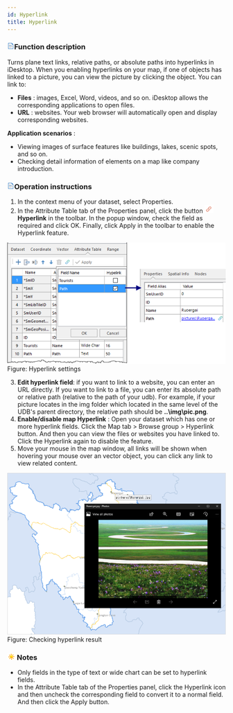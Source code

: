 ```yaml
---
id: Hyperlink
title: Hyperlink
---
```

### ![](../../img/read.gif)Function description

Turns plane text links, relative paths, or absolute paths into hyperlinks in iDesktop. When you enabling hyperlinks on your map, if one of objects has linked to a picture, you can view the picture by clicking the object. You can link to:

  * **Files** : images, Excel, Word, videos, and so on. iDesktop allows the corresponding applications to open files.
  * **URL** : websites. Your web browser will automatically open and display corresponding websites.

**Application scenarios** :

  * Viewing images of surface features like buildings, lakes, scenic spots, and so on.
  * Checking detail information of elements on a map like company introduction.

### ![](../../img/read.gif)Operation instructions

  1. In the context menu of your dataset, select Properties.
  2. In the Attribute Table tab of the Properties panel, click the button ![](img-en/HyperlinkIcon.png) **Hyperlink** in the toolbar. In the popup window, check the field as required and click OK. Finally, click Apply in the toolbar to enable the Hyperlink feature. 

![](img-en/SetHyperlinkField.png)  
Figure: Hyperlink settings  

  3. **Edit hyperlink field**: if you want to link to a website, you can enter an URL directly. If you want to link to a file, you can enter its absolute path or relative path (relative to the path of your udb). For example, if your picture locates in the img folder which located in the same level of the UDB's parent directory, the relative path should be **..\img\pic.png**.
  4. **Enable/disable map Hyperlink** : Open your dataset which has one or more hyperlink fields. Click the Map tab > Browse group > Hyperlink button. And then you can view the files or websites you have linked to. Click the Hyperlink again to disable the feature.
  5. Move your mouse in the map window, all links will be shown when hovering your mouse over an vector object, you can click any link to view related content.
  
![](img-en/HyperlinkResult.png)  
Figure: Checking hyperlink result  

### ![](../../img/note.png)Notes

  * Only fields in the type of text or wide chart can be set to hyperlink fields.
  * In the Attribute Table tab of the Properties panel, click the Hyperlink icon and then uncheck the corresponding field to convert it to a normal field. And then click the Apply button.
